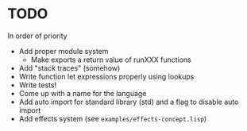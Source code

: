 # TODO

In order of priority

- Add proper module system
    - Make exports a return value of runXXX functions
- Add "stack traces" (somehow)
- Write function let expressions properly using lookups
- Write tests!
- Come up with a name for the language
- Add auto import for standard library (std) and a flag to disable auto import
- Add effects system (see `examples/effects-concept.lisp`)
